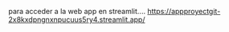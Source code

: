 para acceder a la web app en streamlit.... https://appproyectgit-2x8kxdpngnxnpucuus5ry4.streamlit.app/
